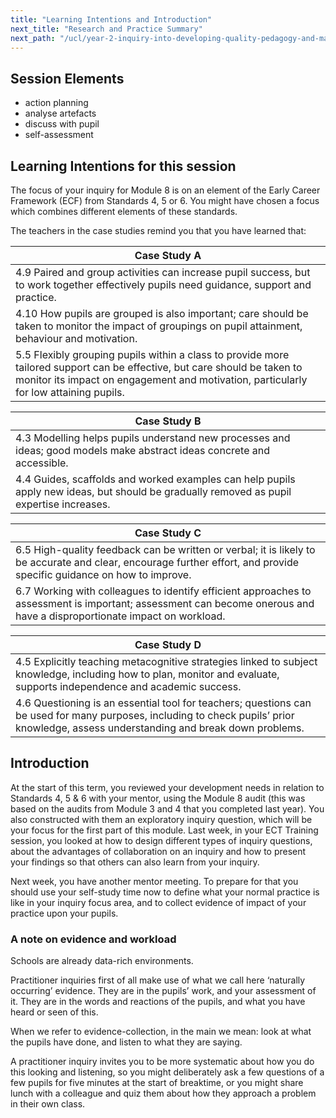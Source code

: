 ```yaml
---
title: "Learning Intentions and Introduction"
next_title: "Research and Practice Summary"
next_path: "/ucl/year-2-inquiry-into-developing-quality-pedagogy-and-making-productive-use-of-assessment-part-1/spring-week-2-ect-research-and-practice-summary"
---
```


## Session Elements

- action planning
- analyse artefacts
- discuss with pupil
- self-assessment

## Learning Intentions for this session

The focus of your inquiry for Module 8 is on an element of the Early Career Framework (ECF) from Standards 4, 5 or 6. You might have chosen a focus which combines different elements of these standards.

The teachers in the case studies remind you that you have learned that:

| Case Study A                                                                                                                                                                                                       |
| ---------------------------------------------------------------------------------------------------------------------------------------------------------------------------------------------------------------------- |
| 4.9 Paired and group activities can increase pupil success, but to work together effectively pupils need guidance, support and practice.                                                                           |
| 4.10 How pupils are grouped is also important; care should be taken to monitor the impact of groupings on pupil attainment, behaviour and motivation.                                                              |
| 5.5 Flexibly grouping pupils within a class to provide more tailored support can be effective, but care should be taken to monitor its impact on engagement and motivation, particularly for low attaining pupils. |

| Case Study B                                                                                                                             |
| -------------------------------------------------------------------------------------------------------------------------------------------- |
| 4.3 Modelling helps pupils understand new processes and ideas; good models make abstract ideas concrete and accessible.                  |
| 4.4 Guides, scaffolds and worked examples can help pupils apply new ideas, but should be gradually removed as pupil expertise increases. |

| Case Study C                                                                                                                                                           |
| -------------------------------------------------------------------------------------------------------------------------------------------------------------------------- |
| 6.5 High-quality feedback can be written or verbal; it is likely to be accurate and clear, encourage further effort, and provide specific guidance on how to improve.  |
| 6.7 Working with colleagues to identify efficient approaches to assessment is important; assessment can become onerous and have a disproportionate impact on workload. |

| Case Study D                                                                                                                                                                          |
| ----------------------------------------------------------------------------------------------------------------------------------------------------------------------------------------- |
| 4.5 Explicitly teaching metacognitive strategies linked to subject knowledge, including how to plan, monitor and evaluate, supports independence and academic success.                |
| 4.6 Questioning is an essential tool for teachers; questions can be used for many purposes, including to check pupils’ prior knowledge, assess understanding and break down problems. |

## Introduction

At the start of this term, you reviewed your development needs in relation to Standards 4, 5 & 6 with your mentor, using the Module 8 audit (this was based on the audits from Module 3 and 4 that you completed last year). You also constructed with them an exploratory inquiry question, which will be your focus for the first part of this module. Last week, in your ECT Training session, you looked at how to design different types of inquiry questions, about the advantages of collaboration on an inquiry and how to present your findings so that others can also learn from your inquiry.

Next week, you have another mentor meeting. To prepare for that you should use your self-study time now to define what your normal practice is like in your inquiry focus area, and to collect evidence of impact of your practice upon your pupils.



### A note on evidence and workload
Schools are already data-rich environments. 

Practitioner inquiries first of all make
use of what we call here ‘naturally occurring’ evidence. They are in the pupils’
work, and your assessment of it. They are in the words and reactions of the pupils,
and what you have heard or seen of this. 

When we refer to evidence-collection, in
the main we mean: look at what the pupils have done, and listen to what they are
saying. 

A practitioner inquiry invites you to be more systematic about how you do
this looking and listening, so you might deliberately ask a few questions of a few
pupils for five minutes at the start of breaktime, or you might share lunch with
a colleague and quiz them about how they approach a problem in their own class. 
